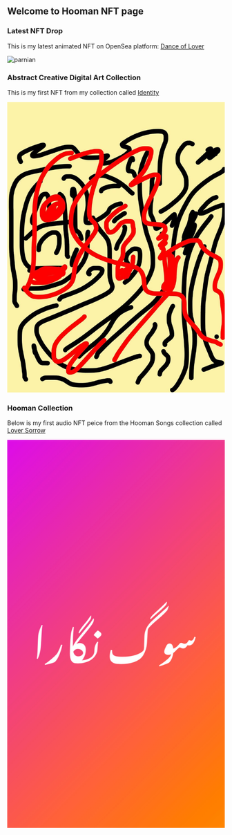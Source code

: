 ## Welcome to Hooman NFT page

### Latest NFT Drop

This is my latest animated NFT on OpenSea platform:
[Dance of Lover](https://opensea.io/assets/0x495f947276749ce646f68ac8c248420045cb7b5e/3656066525500525417872901239179745872468704855560215118739963799206958727169)

![parnian](/assets/FullSizeRender.jpg)

### Abstract Creative Digital Art Collection

This is my first NFT from my collection called [Identity](https://opensea.io/assets/0x495f947276749ce646f68ac8c248420045cb7b5e/3656066525500525417872901239179745872468704855560215118739963797007935471617)

![identity](/assets/first_nft.jpg)

### Hooman Collection

Below is my first audio NFT peice from the Hooman Songs collection called [Lover Sorrow](https://opensea.io/assets/0x495f947276749ce646f68ac8c248420045cb7b5e/3656066525500525417872901239179745872468704855560215118739963798107447099393)

![Soog Negara](/assets/soog_negara.JPG)
